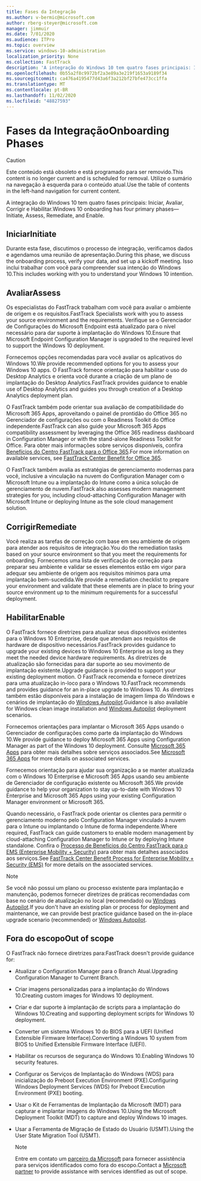 ```yaml
---
title: Fases da Integração
ms.author: v-bermic@microsoft.com
author: rberg-steyer@microsoft.com
manager: jimmuir
ms.date: 7/01/2020
ms.audience: ITPro
ms.topic: overview
ms.service: windows-10-administration
localization_priority: None
ms.collection: FastTrack
description: 'A integração do Windows 10 tem quatro fases principais: Iniciar, Avaliar, Corrigir e Habilitar.'
ms.openlocfilehash: 0b55a2f8c9972bf2a3e89a3e219f1653a9189f34
ms.sourcegitcommit: ca476a4195477d43a6f3a212bf27bfe473cc1ffa
ms.translationtype: MT
ms.contentlocale: pt-BR
ms.lasthandoff: 11/02/2020
ms.locfileid: "48827593"
---
```

# <a name="onboarding-phases"></a><span data-ttu-id="66a8f-103">Fases da Integração</span><span class="sxs-lookup"><span data-stu-id="66a8f-103">Onboarding Phases</span></span>

> [!CAUTION]
> <span data-ttu-id="66a8f-104">Este conteúdo está obsoleto e está programado para ser removido.</span><span class="sxs-lookup"><span data-stu-id="66a8f-104">This content is no longer current and is scheduled for removal.</span></span> <span data-ttu-id="66a8f-105">Utilize o sumário na navegação à esquerda para o conteúdo atual.</span><span class="sxs-lookup"><span data-stu-id="66a8f-105">Use the table of contents in the left-hand navigation for current content.</span></span>

<span data-ttu-id="66a8f-106">A integração do Windows 10 tem quatro fases principais: Iniciar, Avaliar, Corrigir e Habilitar.</span><span class="sxs-lookup"><span data-stu-id="66a8f-106">Windows 10 onboarding has four primary phases—Initiate, Assess, Remediate, and Enable.</span></span>

## <a name="initiate"></a><span data-ttu-id="66a8f-107">Iniciar</span><span class="sxs-lookup"><span data-stu-id="66a8f-107">Initiate</span></span>

<span data-ttu-id="66a8f-108">Durante esta fase, discutimos o processo de integração, verificamos dados e agendamos uma reunião de apresentação.</span><span class="sxs-lookup"><span data-stu-id="66a8f-108">During this phase, we discuss the onboarding process, verify your data, and set up a kickoff meeting.</span></span> <span data-ttu-id="66a8f-109">Isso inclui trabalhar com você para compreender sua intenção do Windows 10.</span><span class="sxs-lookup"><span data-stu-id="66a8f-109">This includes working with you to understand your Windows 10 intention.</span></span>

## <a name="assess"></a><span data-ttu-id="66a8f-110">Avaliar</span><span class="sxs-lookup"><span data-stu-id="66a8f-110">Assess</span></span>

<span data-ttu-id="66a8f-111">Os especialistas do FastTrack trabalham com você para avaliar o ambiente de origem e os requisitos.</span><span class="sxs-lookup"><span data-stu-id="66a8f-111">FastTrack Specialists work with you to assess your source environment and the requirements.</span></span> <span data-ttu-id="66a8f-112">Verifique se o Gerenciador de Configurações do Microsoft Endpoint está atualizado para o nível necessário para dar suporte à implantação do Windows 10.</span><span class="sxs-lookup"><span data-stu-id="66a8f-112">Ensure that Microsoft Endpoint Configuration Manager is upgraded to the required level to support the Windows 10 deployment.</span></span> 

<span data-ttu-id="66a8f-113">Fornecemos opções recomendadas para você avaliar os aplicativos do Windows 10.</span><span class="sxs-lookup"><span data-stu-id="66a8f-113">We provide recommended options for you to assess your Windows 10 apps.</span></span> <span data-ttu-id="66a8f-114">O FastTrack fornece orientação para habilitar o uso do Desktop Analytics e orienta você durante a criação de um plano de implantação do Desktop Analytics.</span><span class="sxs-lookup"><span data-stu-id="66a8f-114">FastTrack provides guidance to enable use of Desktop Analytics and guides you through creation of a Desktop Analytics deployment plan.</span></span>

<span data-ttu-id="66a8f-115">O FastTrack também pode orientar sua avaliação de compatibilidade do Microsoft 365 Apps, aproveitando o painel de prontidão do Office 365 no Gerenciador de configurações ou com o Readiness Toolkit do Office independente.</span><span class="sxs-lookup"><span data-stu-id="66a8f-115">FastTrack can also guide your Microsoft 365 Apps compatibility assessment by leveraging the Office 365 readiness dashboard in Configuration Manager or with the stand-alone Readiness Toolkit for Office.</span></span> <span data-ttu-id="66a8f-116">Para obter mais informações sobre serviços disponíveis, confira [Benefícios do Centro FastTrack para o Office 365](O365-fasttrack-benefit-for-office-365.md).</span><span class="sxs-lookup"><span data-stu-id="66a8f-116">For more information on available services, see [FastTrack Center Benefit for Office 365](O365-fasttrack-benefit-for-office-365.md).</span></span> 

<span data-ttu-id="66a8f-117">O FastTrack também avalia as estratégias de gerenciamento modernas para você, inclusive a vinculação na nuvem do Configuration Manager com o Microsoft Intune ou a implantação do Intune como a única solução de gerenciamento de nuvem.</span><span class="sxs-lookup"><span data-stu-id="66a8f-117">FastTrack also assesses modern management strategies for you, including cloud-attaching Configuration Manager with Microsoft Intune or deploying Intune as the sole cloud management solution.</span></span>

## <a name="remediate"></a><span data-ttu-id="66a8f-118">Corrigir</span><span class="sxs-lookup"><span data-stu-id="66a8f-118">Remediate</span></span>

<span data-ttu-id="66a8f-119">Você realiza as tarefas de correção com base em seu ambiente de origem para atender aos requisitos de integração.</span><span class="sxs-lookup"><span data-stu-id="66a8f-119">You do the remediation tasks based on your source environment so that you meet the requirements for onboarding.</span></span> <span data-ttu-id="66a8f-120">Fornecemos uma lista de verificação de correção para preparar seu ambiente e validar se esses elementos estão em vigor para adequar seu ambiente de origem aos requisitos mínimos para uma implantação bem-sucedida.</span><span class="sxs-lookup"><span data-stu-id="66a8f-120">We provide a remediation checklist to prepare your environment and validate that these elements are in place to bring your source environment up to the minimum requirements for a successful deployment.</span></span> 

## <a name="enable"></a><span data-ttu-id="66a8f-121">Habilitar</span><span class="sxs-lookup"><span data-stu-id="66a8f-121">Enable</span></span>

<span data-ttu-id="66a8f-122">O FastTrack fornece diretrizes para atualizar seus dispositivos existentes para o Windows 10 Enterprise, desde que atendam aos requisitos de hardware de dispositivo necessários.</span><span class="sxs-lookup"><span data-stu-id="66a8f-122">FastTrack provides guidance to upgrade your existing devices to Windows 10 Enterprise as long as they meet the needed device hardware requirements.</span></span> <span data-ttu-id="66a8f-123">As diretrizes de atualização são fornecidas para dar suporte ao seu movimento de implantação existente.</span><span class="sxs-lookup"><span data-stu-id="66a8f-123">Upgrade guidance is provided to support your existing deployment motion.</span></span> <span data-ttu-id="66a8f-124">O FastTrack recomenda e fornece diretrizes para uma atualização in-loco para o Windows 10.</span><span class="sxs-lookup"><span data-stu-id="66a8f-124">FastTrack recommends and provides guidance for an in-place upgrade to Windows 10.</span></span> <span data-ttu-id="66a8f-125">As diretrizes também estão disponíveis para a instalação de imagem limpa do Windows e cenários de implantação do [Windows Autopilot](EMS-onboarding-phases.md#windows-autopilot).</span><span class="sxs-lookup"><span data-stu-id="66a8f-125">Guidance is also available for Windows clean image installation and [Windows Autopilot](EMS-onboarding-phases.md#windows-autopilot) deployment scenarios.</span></span> 

<span data-ttu-id="66a8f-126">Fornecemos orientações para implantar o Microsoft 365 Apps usando o Gerenciador de configurações como parte da implantação do Windows 10.</span><span class="sxs-lookup"><span data-stu-id="66a8f-126">We provide guidance to deploy Microsoft 365 Apps using Configuration Manager as part of the Windows 10 deployment.</span></span> <span data-ttu-id="66a8f-127">Consulte [Microsoft 365 Apps](O365-onboarding-and-migration.md#microsoft-365-apps) para obter mais detalhes sobre serviços associados.</span><span class="sxs-lookup"><span data-stu-id="66a8f-127">See [Microsoft 365 Apps](O365-onboarding-and-migration.md#microsoft-365-apps) for more details on associated services.</span></span>

<span data-ttu-id="66a8f-128">Fornecemos orientação para ajudar sua organização a se manter atualizada com o Windows 10 Enterprise e Microsoft 365 Apps usando seu ambiente de Gerenciador de configuração existente ou Microsoft 365.</span><span class="sxs-lookup"><span data-stu-id="66a8f-128">We provide guidance to help your organization to stay up-to-date with Windows 10 Enterprise and Microsoft 365 Apps using your existing Configuration Manager environment or Microsoft 365.</span></span>

<span data-ttu-id="66a8f-129">Quando necessário, o FastTrack pode orientar os clientes para permitir o gerenciamento moderno pelo Configuration Manager vinculado à nuvem para o Intune ou implantando o Intune de forma independente.</span><span class="sxs-lookup"><span data-stu-id="66a8f-129">Where required, FastTrack can guide customers to enable modern management by cloud-attaching Configuration Manager to Intune or by deploying Intune standalone.</span></span> <span data-ttu-id="66a8f-130">Confira o [Processo de Benefícios do Centro FastTrack para o EMS (Enterprise Mobility + Security)](EMS-fasttrack-process.md) para obter mais detalhes associados aos serviços.</span><span class="sxs-lookup"><span data-stu-id="66a8f-130">See [FastTrack Center Benefit Process for Enterprise Mobility + Security (EMS)](EMS-fasttrack-process.md) for more details on the associated services.</span></span>

> [!NOTE]
> <span data-ttu-id="66a8f-131">Se você não possui um plano ou processo existente para implantação e manutenção, podemos fornecer diretrizes de práticas recomendadas com base no cenário de atualização no local (recomendado) ou [Windows Autopilot](EMS-onboarding-phases.md#windows-autopilot).</span><span class="sxs-lookup"><span data-stu-id="66a8f-131">If you don't have an existing plan or process for deployment and maintenance, we can provide best practice guidance based on the in-place upgrade scenario (recommended) or [Windows Autopilot](EMS-onboarding-phases.md#windows-autopilot).</span></span>

## <a name="out-of-scope"></a><span data-ttu-id="66a8f-132">Fora do escopo</span><span class="sxs-lookup"><span data-stu-id="66a8f-132">Out of scope</span></span>

<span data-ttu-id="66a8f-133">O FastTrack não fornece diretrizes para:</span><span class="sxs-lookup"><span data-stu-id="66a8f-133">FastTrack doesn't provide guidance for:</span></span>

- <span data-ttu-id="66a8f-134">Atualizar o Configuration Manager para o Branch Atual.</span><span class="sxs-lookup"><span data-stu-id="66a8f-134">Upgrading Configuration Manager to Current Branch.</span></span>
- <span data-ttu-id="66a8f-135">Criar imagens personalizadas para a implantação do Windows 10.</span><span class="sxs-lookup"><span data-stu-id="66a8f-135">Creating custom images for Windows 10 deployment.</span></span>
- <span data-ttu-id="66a8f-136">Criar e dar suporte à implantação de scripts para a implantação do Windows 10.</span><span class="sxs-lookup"><span data-stu-id="66a8f-136">Creating and supporting deployment scripts for Windows 10 deployment.</span></span>
- <span data-ttu-id="66a8f-137">Converter um sistema Windows 10 do BIOS para a UEFI (Unified Extensible Firmware Interface).</span><span class="sxs-lookup"><span data-stu-id="66a8f-137">Converting a Windows 10 system from BIOS to Unified Extensible Firmware Interface (UEFI).</span></span>
- <span data-ttu-id="66a8f-138">Habilitar os recursos de segurança do Windows 10.</span><span class="sxs-lookup"><span data-stu-id="66a8f-138">Enabling Windows 10 security features.</span></span> 
- <span data-ttu-id="66a8f-139">Configurar os Serviços de Implantação do Windows (WDS) para inicialização do Preboot Execution Environment (PXE).</span><span class="sxs-lookup"><span data-stu-id="66a8f-139">Configuring Windows Deployment Services (WDS) for Preboot Execution Environment (PXE) booting.</span></span>
- <span data-ttu-id="66a8f-140">Usar o Kit de Ferramentas de Implantação da Microsoft (MDT) para capturar e implantar imagens do Windows 10.</span><span class="sxs-lookup"><span data-stu-id="66a8f-140">Using the Microsoft Deployment Toolkit (MDT) to capture and deploy Windows 10 images.</span></span>
- <span data-ttu-id="66a8f-141">Usar a Ferramenta de Migração de Estado do Usuário (USMT).</span><span class="sxs-lookup"><span data-stu-id="66a8f-141">Using the User State Migration Tool (USMT).</span></span>

  > [!NOTE]
  > <span data-ttu-id="66a8f-142">Entre em contato um [parceiro da Microsoft](https://go.microsoft.com/fwlink/?linkid=2080150) para fornecer assistência para serviços identificados como fora do escopo.</span><span class="sxs-lookup"><span data-stu-id="66a8f-142">Contact a [Microsoft partner](https://go.microsoft.com/fwlink/?linkid=2080150) to provide assistance with services identified as out of scope.</span></span>

 